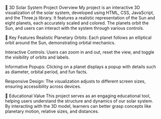  🌌 3D Solar System Project Overview
My project is an interactive 3D visualization of the solar system, developed using HTML, CSS, JavaScript, and the Three.js library. It features a realistic representation of the Sun and eight planets, each accurately scaled and colored. The planets orbit the Sun, and users can interact with the system through various controls.

🔭 Key Features
Realistic Planetary Orbits: Each planet follows an elliptical orbit around the Sun, demonstrating orbital mechanics.

Interactive Controls: Users can zoom in and out, reset the view, and toggle the visibility of orbits and labels.

Informative Popups: Clicking on a planet displays a popup with details such as diameter, orbital period, and fun facts.

Responsive Design: The visualization adjusts to different screen sizes, ensuring accessibility across devices.

🎯 Educational Value
This project serves as an engaging educational tool, helping users understand the structure and dynamics of our solar system. By interacting with the 3D model, learners can better grasp concepts like planetary motion, relative sizes, and distances.

